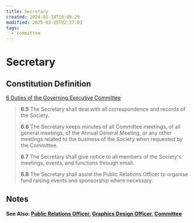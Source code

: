 ```yaml
---
title: Secretary
created: 2024-01-18T19:49:29
modified: 2025-03-25T02:37:03
tags:
  - committee
---
```


# Secretary

## Constitution Definition

[6 Duties of the Governing Executive Committee](../documents/Constitution.md#6%20Duties%20of%20the%20Governing%20Executive%20Committee)

> **6.5** The Secretary shall deal with all correspondence and records of the Society.
>
>**6.6** The Secretary keeps minutes of all Committee meetings, of all general meetings, of the Annual General Meeting, or any other meetings related to the business of the Society when requested by the Committee.
>
>**6.7** The Secretary shall give notice to all members of the Society's meetings, events, and functions through email.
>
>**6.8** The Secretary shall assist the Public Relations Officer to organise fund raising events and sponsorship where necessary.

## Notes

#### See Also: [Public Relations Officer](Public%20Relations%20Officer.md), [Graphics Design Officer](Graphics%20Design%20Officer.md), [Committee](Committee.md)
